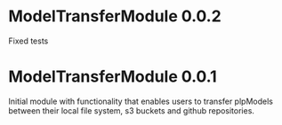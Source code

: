 ModelTransferModule 0.0.2
=======================
Fixed tests

ModelTransferModule 0.0.1
=======================

Initial module with functionality that enables users to transfer plpModels between their local file system, s3 buckets and github repositories.